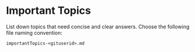 # Important Topics

List down topics that need concise and clear answers. Choose the following file naming convention:

    importantTopics-<gituserid>.md
